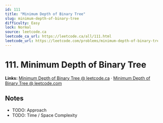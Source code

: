 ```yaml
--- 
id: 111
title: "Minimum Depth of Binary Tree"
slug: minimum-depth-of-binary-tree
difficulty: Easy
lock: Normal
source: leetcode.ca
leetcode_ca_url: https://leetcode.ca/all/111.html
leetcode_url: https://leetcode.com/problems/minimum-depth-of-binary-tree/
---
```


# 111. Minimum Depth of Binary Tree

**Links:** [Minimum Depth of Binary Tree @ leetcode.ca](https://leetcode.ca/all/111.html) · [Minimum Depth of Binary Tree @ leetcode.com](https://leetcode.com/problems/minimum-depth-of-binary-tree/)

## Notes
- TODO: Approach
- TODO: Time / Space Complexity
